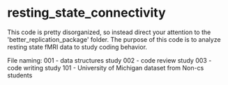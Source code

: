 # resting_state_connectivity
This code is pretty disorganized, so instead direct your attention to the 'better_replication_package' folder.
The purpose of this code is to analyze resting state fMRI data to study coding behavior.


File naming:
001 - data structures study
002 - code review study
003 - code writing study
101 - University of Michigan dataset from Non-cs students
